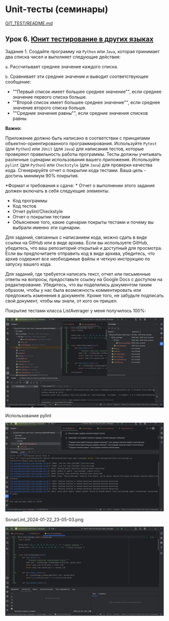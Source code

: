 # Unit-тесты (семинары)

[GIT_TEST/README.md](../README.md)

## Урок 6. [Юнит тестирование в других языках](./README.md)

Задание 1. Создайте программу на `Python` или `Java`, которая принимает два списка чисел и выполняет следующие действия:

`a`. Рассчитывает среднее значение каждого списка.

`b`. Сравнивает эти средние значения и выводит соответствующее сообщение:

- ""Первый список имеет большее среднее значение"", если среднее значение первого списка больше.
- ""Второй список имеет большее среднее значение"", если среднее значение второго списка больше.
- ""Средние значения равны"", если средние значения списков равны.

**Важно:**

Приложение должно быть написано в соответствии с принципами объектно-ориентированного программирования.
Используйте `Pytest` (для `Python`) или `JUnit` (для `Java`) для написания тестов, которые проверяют правильность работы 
программы. Тесты должны учитывать различные сценарии использования вашего приложения.
Используйте `pylint` (для `Python`) или `Checkstyle` (для `Java`) для проверки качества кода.
Сгенерируйте отчет о покрытии кода тестами. Ваша цель - достичь минимум 90% покрытия.

*Формат и требования к сдаче: *
Отчет о выполнении этого задания должен включать в себя следующие элементы:
- Код программы
- Код тестов
- Отчет pylint/Checkstyle
- Отчет о покрытии тестами
- Объяснение того, какие сценарии покрыты тестами и почему вы выбрали именно эти сценарии.

Для заданий, связанных с написанием кода, можно сдать в виде ссылки на GitHub или в виде архива. Если вы используете 
GitHub, убедитесь, что ваш репозиторий открытый и доступный для просмотра. Если вы предпочитаете отправить код в виде 
архива, убедитесь, что архив содержит все необходимые файлы и четкую инструкцию по запуску вашего кода.

Для заданий, где требуется написать текст, отчет или письменные ответы на вопросы, предоставьте ссылку на Google Docs 
с доступом на редактирование. Убедитесь, что вы поделились документом таким образом, чтобы у нас была возможность 
комментировать или предложить изменения в документе. Кроме того, не забудьте подписать свой документ, чтобы мы знали, 
от кого он пришел.

Покрытие тестами класса ListAverager у меня получилось 100%:

![Покрытие тестами класса ListAverager у меня получилось 100%](./image/2024-01-22_22-32-59.png)

Использование pylint

![Использование pylint](./image/pylint_2024-01-22_21-23-32.png)

SonarLint_2024-01-22_23-05-03.png

![SonarLint](./image/SonarLint_2024-01-22_23-05-03.png)